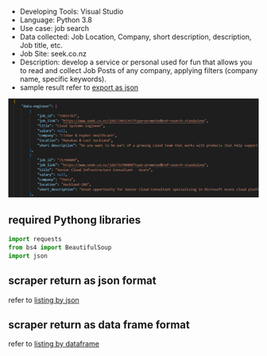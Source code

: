 - Developing Tools: Visual Studio 
- Language: Python 3.8 
- Use case: job search 
- Data collected: Job Location, Company, short description, description, Job title, etc.
- Job Site: seek.co.nz
- Description: develop a service or personal used for fun that allows you to read and collect Job Posts of any company, applying filters (company name, specific keywords). 
- sample result refer to [export as json](/job_listing_export.json)
  
![Alt text](image.png)

## required Pythong libraries 
```py
import requests
from bs4 import BeautifulSoup
import json
```

## scraper return as json format
refer to [listing by json](/return%20as%20json.py)


## scraper return as data frame format
refer to [listing by dataframe](/return%20as%20data%20frame.py.py)